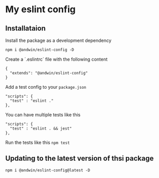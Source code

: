 # My eslint config

## Installataion

Install the package as a development dependency

```
npm i @andwin/eslint-config -D
```

Create a ´.eslintrc´ file with the following content

```
{
  "extends": "@andwin/eslint-config"
}
```

Add a test config to your `package.json`

```
"scripts": {
  "test" : "eslint ."
},
```

You can have multiple tests like this
```
"scripts": {
  "test" : "eslint . && jest"
},
```

Run the tests like this `npm test`

## Updating to the latest version of thsi package

```
npm i @andwin/eslint-config@latest -D
```
